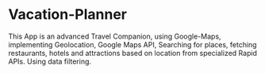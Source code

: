 # Vacation-Planner
This App is an advanced Travel Companion,  using Google-Maps, implementing Geolocation, Google Maps API, Searching for places, fetching restaurants, hotels and attractions based on location from specialized Rapid APIs. Using data filtering.
